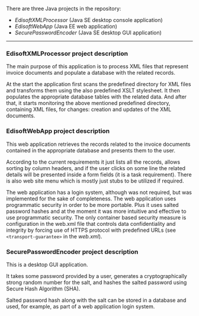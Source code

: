 There are three Java projects in the repository:
 * *EdisoftXMLProcessor* (Java SE desktop console application)
 * *EdisoftWebApp* (Java EE web application)
 * *SecurePasswordEncoder* (Java SE desktop GUI application)

----
<h3>EdisoftXMLProcessor project description</h3>

The main purpose of this application is to process XML files that represent
invoice documents and populate a database with the related records.

At the start the application first scans the predefined directory for XML files
and transforms them using the also predefined XSLT stylesheet. It then populates
the appropriate database tables with the related data. And after that, it starts
monitoring the above mentioned predefined directory, containing XML files, for changes:
creation and updates of the XML documents.


<h3>EdisoftWebApp project description</h3>

This web application retrieves the records related to the invoice documents
contained in the appropriate database and presents them to the user.

According to the current requirements it just lists all the records,
allows sorting by column headers, and if the user clicks on some line the
related details will be presented inside a form fields (it is a task requirement).
There is also web site menu which is mostly just stubs to be utilized
if required.

The web application has a login system, although was not required, but was
implemented for the sake of completeness. The web application uses programmatic
security in order to be more portable. Plus it uses salted password hashes and
at the moment it was more intuitive and effective to use programmatic security.
The only container based security measure is configuration in the web.xml
file that controls data confidentiality and integrity by forcing use of HTTPS
protocol with predefined URLs (see <code>&lt;transport-guarantee&gt;</code> in the <i>web.xml</i>).


<h3>SecurePasswordEncoder project description</h3>
This is a desktop GUI application.

It takes some password provided by a user,
generates a cryptographically strong random number for the salt,
and hashes the salted password using Secure Hash Algorithm (SHA).

Salted password hash along with the salt can be stored in a
database and used, for example, as part of a web application
login system.
